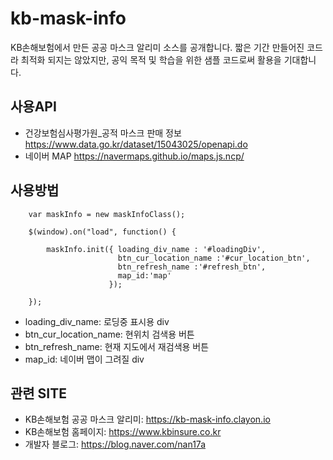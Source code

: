 # kb-mask-info
KB손해보험에서 만든 공공 마스크 알리미 소스를 공개합니다.
짧은 기간 만들어진 코드라 최적화 되지는 않았지만, 공익 목적 및 학습을 위한 샘플 코드로써 활용을 기대합니다.

## 사용API

* 건강보험심사평가원_공적 마스크 판매 정보 <https://www.data.go.kr/dataset/15043025/openapi.do>
* 네이버 MAP <https://navermaps.github.io/maps.js.ncp/>

## 사용방법

        var maskInfo = new maskInfoClass();

        $(window).on("load", function() {

            maskInfo.init({ loading_div_name : '#loadingDiv',
                            btn_cur_location_name :'#cur_location_btn',
                            btn_refresh_name :'#refresh_btn',
                            map_id:'map'
                          });

        });
        
* loading_div_name: 로딩중 표시용 div
* btn_cur_location_name: 현위치 검색용 버튼
* btn_refresh_name: 현재 지도에서 재검색용 버튼
* map_id: 네이버 맵이 그려질 div
   
   
## 관련 SITE

* KB손해보험 공공 마스크 알리미: <https://kb-mask-info.clayon.io>
* KB손해보험 홈페이지: <https://www.kbinsure.co.kr> 
* 개발자 블로그: <https://blog.naver.com/nan17a>       
        
